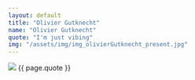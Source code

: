 ```yaml
---
layout: default
title: "Olivier Gutknecht"
name: "Olivier Gutknecht"
quote: "I'm just vibing"
img: "/assets/img/img_olivierGutknecht_present.jpg"
---
```


<img src = "{{ page.img }}">
{{ page.quote }}
